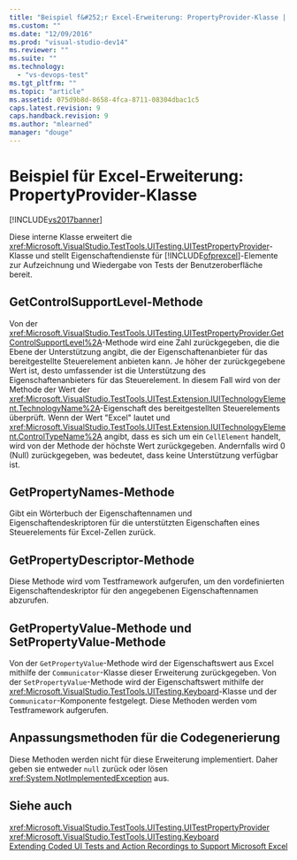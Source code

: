 ```yaml
---
title: "Beispiel f&#252;r Excel-Erweiterung: PropertyProvider-Klasse | Microsoft Docs"
ms.custom: ""
ms.date: "12/09/2016"
ms.prod: "visual-studio-dev14"
ms.reviewer: ""
ms.suite: ""
ms.technology: 
  - "vs-devops-test"
ms.tgt_pltfrm: ""
ms.topic: "article"
ms.assetid: 075d9b8d-8658-4fca-8711-08304dbac1c5
caps.latest.revision: 9
caps.handback.revision: 9
ms.author: "mlearned"
manager: "douge"
---
```

# Beispiel f&#252;r Excel-Erweiterung: PropertyProvider-Klasse
[!INCLUDE[vs2017banner](../code-quality/includes/vs2017banner.md)]

Diese interne Klasse erweitert die <xref:Microsoft.VisualStudio.TestTools.UITesting.UITestPropertyProvider>\-Klasse und stellt Eigenschaftendienste für [!INCLUDE[ofprexcel](../test/includes/ofprexcel_md.md)]\-Elemente zur Aufzeichnung und Wiedergabe von Tests der Benutzeroberfläche bereit.  
  
## GetControlSupportLevel\-Methode  
 Von der <xref:Microsoft.VisualStudio.TestTools.UITesting.UITestPropertyProvider.GetControlSupportLevel%2A>\-Methode wird eine Zahl zurückgegeben, die die Ebene der Unterstützung angibt, die der Eigenschaftenanbieter für das bereitgestellte Steuerelement anbieten kann.  Je höher der zurückgegebene Wert ist, desto umfassender ist die Unterstützung des Eigenschaftenanbieters für das Steuerelement.  In diesem Fall wird von der Methode der Wert der <xref:Microsoft.VisualStudio.TestTools.UITest.Extension.IUITechnologyElement.TechnologyName%2A>\-Eigenschaft des bereitgestellten Steuerelements überprüft.  Wenn der Wert "Excel" lautet und <xref:Microsoft.VisualStudio.TestTools.UITest.Extension.IUITechnologyElement.ControlTypeName%2A> angibt, dass es sich um ein `CellElement` handelt, wird von der Methode der höchste Wert zurückgegeben. Andernfalls wird 0 \(Null\) zurückgegeben, was bedeutet, dass keine Unterstützung verfügbar ist.  
  
## GetPropertyNames\-Methode  
 Gibt ein Wörterbuch der Eigenschaftennamen und Eigenschaftendeskriptoren für die unterstützten Eigenschaften eines Steuerelements für Excel\-Zellen zurück.  
  
## GetPropertyDescriptor\-Methode  
 Diese Methode wird vom Testframework aufgerufen, um den vordefinierten Eigenschaftendeskriptor für den angegebenen Eigenschaftennamen abzurufen.  
  
## GetPropertyValue\-Methode und SetPropertyValue\-Methode  
 Von der `GetPropertyValue`\-Methode wird der Eigenschaftswert aus Excel mithilfe der `Communicator`\-Klasse dieser Erweiterung zurückgegeben.  Von der `SetPropertyValue`\-Methode wird der Eigenschaftswert mithilfe der <xref:Microsoft.VisualStudio.TestTools.UITesting.Keyboard>\-Klasse und der `Communicator`\-Komponente festgelegt.  Diese Methoden werden vom Testframework aufgerufen.  
  
## Anpassungsmethoden für die Codegenerierung  
 Diese Methoden werden nicht für diese Erweiterung implementiert.  Daher geben sie entweder `null` zurück oder lösen <xref:System.NotImplementedException> aus.  
  
## Siehe auch  
 <xref:Microsoft.VisualStudio.TestTools.UITesting.UITestPropertyProvider>   
 <xref:Microsoft.VisualStudio.TestTools.UITesting.Keyboard>   
 [Extending Coded UI Tests and Action Recordings to Support Microsoft Excel](../test/extending-coded-ui-tests-and-action-recordings-to-support-microsoft-excel.md)